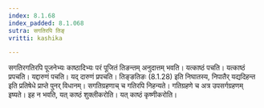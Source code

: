 ```yaml
---
index: 8.1.68
index_padded: 8.1.068
sutra: सगतिरपि तिङ्
vritti: kashika

---
```

सगतिरगतिरपि पूजनेभ्यः काष्ठादिभ्यः परं पूजितं तिङन्तम् अनुदात्तम् भवति। यत्काष्ठं पचति। यत्काष्ठं प्रपचति। यद्दारुणं पचति। यद् दारुणं प्रपचति। तिङ्ङतिङः (8.1.28) इति निघातस्य, निपातैर् यद्यदिहन्त इति प्रतिषेधे प्राप्ते पुनर् विधानम्। सगतिग्रहणाच् च गतिरपि निहन्यते। गतिग्रहणे च अत्र उपसर्गग्रहणम् इष्यते। इह न भवति, यत् काष्ठं शुक्लीकरोति। यत् काष्ठं कृष्णीकरोति।